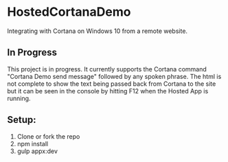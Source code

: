 # HostedCortanaDemo
Integrating with Cortana on Windows 10 from a remote website.

## In Progress
This project is in progress. It currently supports the Cortana command "Cortana Demo send message" followed by any spoken phrase. The html is not complete to show the text being passed back from Cortana to the site but it can be seen in the console by hitting F12 when the Hosted App is running.

## Setup:
1. Clone or fork the repo
2. npm install
3. gulp appx:dev


